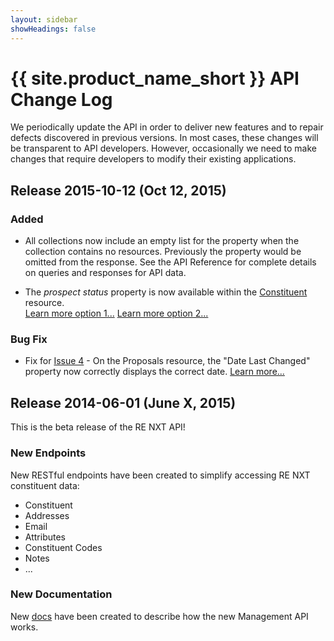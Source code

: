 ```yaml
---
layout: sidebar
showHeadings: false
---
```


# {{ site.product_name_short }} API Change Log

We periodically update the API in order to deliver new features and to repair defects discovered in previous versions.  In most cases, these changes will be transparent to API developers.  However, occasionally we need to make changes that require developers to modify their existing applications.  

## Release 2015-10-12 (Oct 12, 2015)

### Added
- All collections now include an empty list for the property when the collection contains no resources. Previously the  property would be omitted from the response. See the API Reference for complete details on queries and responses for API data.

- The *prospect status* property is now available within the [Constituent][constituent] resource.  
[Learn more option 1...][option1] [Learn more option 2...][option2]

### Bug Fix
- Fix for [Issue 4][issue4] - On the Proposals resource, the "Date Last Changed" property now correctly displays the correct date. [Learn more...][issue4-blog]

## Release 2014-06-01 (June X, 2015)

This is the beta release of the RE NXT API!

### New Endpoints

New RESTful endpoints have been created to simplify accessing RE NXT constituent data:

- Constituent 
- Addresses
- Email
- Attributes
- Constituent Codes
- Notes
- ...

### New Documentation

New [docs] have been created to describe how the new Management API works.


[docs]: http://blackbaud-community.github.io/developer.blackbaud.com-renxt/
[constituent]: https://bbbobbyearl.portal.azure-api.net/docs/services/5489b7687376d0092c2d38a1/operations/5489b76a7376d00b90cb19ff
[option1]: http://blackbaud.smallworldlabs.com/groups/blogpost/view/29/34/38
[option2]: /resources/blog/home/2015/01/14/new-constituent-field-prospect-status/
[issue4]: https://bbbobbyearl.portal.azure-api.net/Issues/4
[issue4-blog]: /resources/blog/home/2015/10/12/date-last-changed-fixed/

